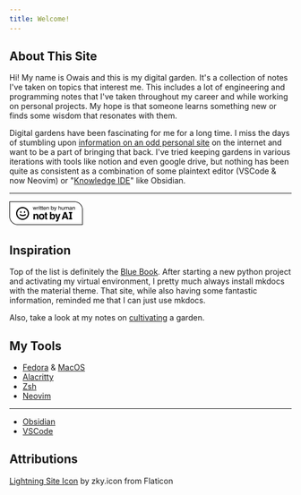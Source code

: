 ```yaml
---
title: Welcome!
---
```


## About This Site

Hi! My name is Owais and this is my digital garden. It's a collection of notes
I've taken on topics that interest me. This includes a lot of engineering and
programming notes that I've taken throughout my career and while working on
personal projects. My hope is that someone learns something new or finds some
wisdom that resonates with them.

Digital gardens have been fascinating for me for a long time. I miss the days
of stumbling upon [information on an odd personal site](https://tilde.town/~dozens/sofa/)
on the internet and want to be a part of bringing that back. I've tried keeping
gardens in various iterations with tools like notion and even google drive, but
nothing has been quite as consistent as a combination of some plaintext editor
(VSCode & now Neovim) or
"[Knowledge IDE](https://dev.to/envoy_/obsidian-an-ide-for-your-brain-1bn7)"
like Obsidian.

---

![Written By a Human](./assets/written-by-human.png)

## Inspiration

Top of the list is definitely the [Blue Book](https://lyz-code.github.io/blue-book/).
After starting a new python project and activating my virtual environment, I
pretty much always install mkdocs with the material theme. That site, while also
having some fantastic information, reminded me that I can just use mkdocs.

Also, take a look at my notes on [cultivating](./writing/cultivation.md) a garden.

## My Tools

- [Fedora](https://getfedora.org) & [MacOS](https://www.apple.com/macos)
- [Alacritty](https://alacritty.org)
- [Zsh](https://www.zsh.org)
- [Neovim](https://neovim.io)

---

- [Obsidian](https://obsidian.md)
- [VSCode](https://code.visualstudio.com)

## Attributions

[Lightning Site Icon](https://www.flaticon.com/free-icons/lighting)
by zky.icon from Flaticon
